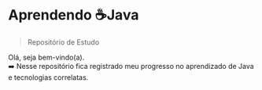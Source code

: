  # Aprendendo :coffee:Java

> Repositório de Estudo

Olá, seja bem-vindo(a).  
:arrow_right: Nesse repositório fica registrado meu progresso no aprendizado de Java e tecnologias correlatas.
